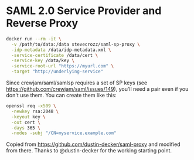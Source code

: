 # SAML 2.0 Service Provider and Reverse Proxy

~~~bash
docker run --rm -it \
  -v /path/to/data:/data stevecrozz/saml-sp-proxy \
  -idp-metadata /data/idp-metadata.xml \
  -service-certificate /data/cert \
  -service-key /data/key \
  -service-root-url "https://myurl.com" \
  -target "http://underlying-service"
~~~

Since crewjam/saml/samlsp requires a set of SP keys (see
https://github.com/crewjam/saml/issues/149), you'll need a pair even if you
don't use them. You can create them like this:

~~~bash
openssl req -x509 \
  -newkey rsa:2048 \
  -keyout key \
  -out cert \
  -days 365 \
  -nodes -subj "/CN=myservice.example.com"
~~~

Copied from https://github.com/dustin-decker/saml-proxy and modified from
there. Thanks to @dustin-decker for the working starting point.
